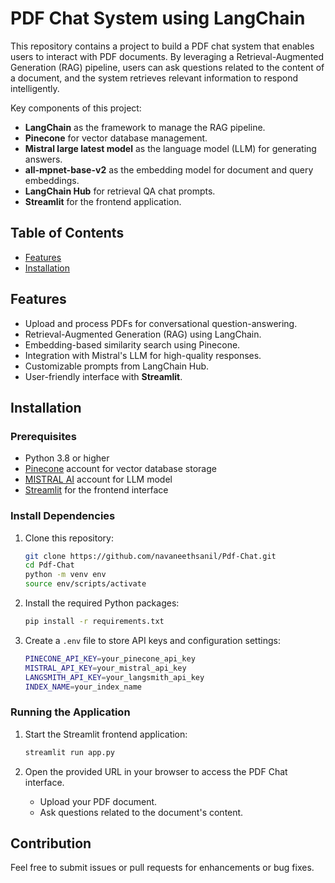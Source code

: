 # PDF Chat System using LangChain

This repository contains a project to build a PDF chat system that enables users to interact with PDF documents. By leveraging a Retrieval-Augmented Generation (RAG) pipeline, users can ask questions related to the content of a document, and the system retrieves relevant information to respond intelligently. 

Key components of this project:
- **LangChain** as the framework to manage the RAG pipeline.
- **Pinecone** for vector database management.
- **Mistral large latest model** as the language model (LLM) for generating answers.
- **all-mpnet-base-v2** as the embedding model for document and query embeddings.
- **LangChain Hub** for retrieval QA chat prompts.
- **Streamlit** for the frontend application.

## Table of Contents

- [Features](#features)
- [Installation](#installation)

## Features

- Upload and process PDFs for conversational question-answering.
- Retrieval-Augmented Generation (RAG) using LangChain.
- Embedding-based similarity search using Pinecone.
- Integration with Mistral's LLM for high-quality responses.
- Customizable prompts from LangChain Hub.
- User-friendly interface with **Streamlit**.

## Installation

### Prerequisites

- Python 3.8 or higher
- [Pinecone](https://www.pinecone.io/) account for vector database storage
- [MISTRAL AI](https://mistral.ai/) account for LLM model
- [Streamlit](https://streamlit.io/) for the frontend interface

### Install Dependencies

1. Clone this repository:

   ```bash
   git clone https://github.com/navaneethsanil/Pdf-Chat.git
   cd Pdf-Chat
   python -m venv env
   source env/scripts/activate
   ```

2. Install the required Python packages:

   ```bash
   pip install -r requirements.txt
   ```

3. Create a `.env` file to store API keys and configuration settings:

   ```bash
   PINECONE_API_KEY=your_pinecone_api_key
   MISTRAL_API_KEY=your_mistral_api_key
   LANGSMITH_API_KEY=your_langsmith_api_key
   INDEX_NAME=your_index_name
   ```

### Running the Application

1. Start the Streamlit frontend application:

   ```bash
   streamlit run app.py
   ```

2. Open the provided URL in your browser to access the PDF Chat interface.

   - Upload your PDF document.
   - Ask questions related to the document's content.

## Contribution

Feel free to submit issues or pull requests for enhancements or bug fixes.
